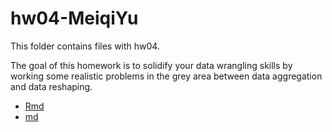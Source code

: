 # hw04-MeiqiYu
This folder contains files with hw04.

The goal of this homework is to solidify your data wrangling skills by working some realistic problems in the grey area between data aggregation and data reshaping.

* [Rmd](https://github.com/STAT545-UBC-students/hw04-MeiqiYu/blob/master/hw004-MeiqiYu.Rmd)
* [md](https://github.com/STAT545-UBC-students/hw04-MeiqiYu/blob/master/hw004-MeiqiYu.md)
